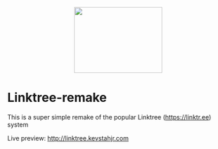 <p align="center">
    <img src="https://www.freelogovectors.net/wp-content/uploads/2022/01/linktree-logo-freelogovectors.net_.png" width="200" height="150"/>
</p>

# Linktree-remake
This is a super simple remake of the popular Linktree (https://linktr.ee) system


Live preview: http://linktree.kevstahjr.com
